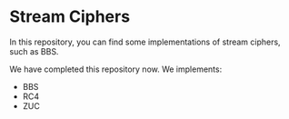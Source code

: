 # Stream Ciphers
In this repository, you can find some implementations of stream ciphers, such as BBS.

We have completed this repository now. We implements:
- BBS
- RC4 
- ZUC